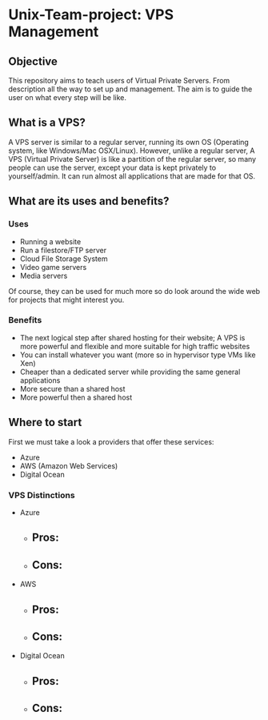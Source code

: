 # Unix-Team-project: VPS Management

## Objective

This repository aims to teach users of Virtual Private Servers. From description all the way to set up and management. The aim is to guide the user on what every step will be like.

## What is a VPS?

A VPS server is similar to a regular server, running its own OS (Operating system, like Windows/Mac OSX/Linux). However, unlike a regular server, A VPS (Virtual Private Server) is like a partition of the regular server, so many people can use the server, except your data is kept privately to yourself/admin. It can run almost all applications that are made for that OS. 

## What are its uses and benefits? 

### Uses 

- Running a website
- Run a filestore/FTP server
- Cloud File Storage System
- Video game servers
- Media servers

Of course, they can be used for much more so do look around the wide web for projects that might interest you.

### Benefits

- The next logical step after shared hosting for their website; A VPS is more powerful and flexible and more suitable for high traffic websites
- You can install whatever you want (more so in hypervisor type VMs like Xen)
- Cheaper than a dedicated server while providing the same general applications
- More secure than a shared host
- More powerful then a shared host

## Where to start

First we must take a look a providers that offer these services: 

- Azure
- AWS (Amazon Web Services)
- Digital Ocean

### VPS Distinctions

- Azure
  - Pros:
    -
  - Cons: 
    -
    
- AWS
  - Pros:
    -
  - Cons: 
    -

- Digital Ocean
  - Pros:
    -
  - Cons: 
    -
